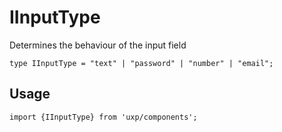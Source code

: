 # IInputType



Determines the behaviour of the input field





```tsx
type IInputType = "text" | "password" | "number" | "email";
```

## Usage



```tsx
import {IInputType} from 'uxp/components';
```

